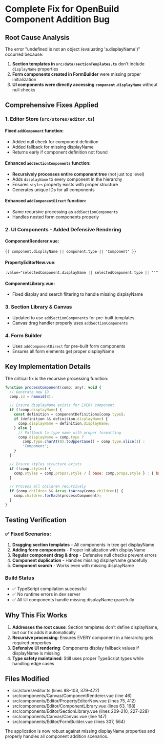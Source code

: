 # Complete Fix for OpenBuild Component Addition Bug

## Root Cause Analysis
The error "undefined is not an object (evaluating 'a.displayName')" occurred because:

1. **Section templates in `src/data/sectionTemplates.ts`** don't include `displayName` properties
2. **Form components created in FormBuilder** were missing proper initialization
3. **UI components were directly accessing `component.displayName`** without null checks

## Comprehensive Fixes Applied

### 1. Editor Store (`src/stores/editor.ts`)

#### Fixed `addComponent` function:
- Added null check for component definition
- Added fallback for missing displayName
- Returns early if component definition not found

#### Enhanced `addSectionComponents` function:
- **Recursively processes entire component tree** (not just top level)
- Adds `displayName` to every component in the hierarchy
- Ensures `styles` property exists with proper structure
- Generates unique IDs for all components

#### Enhanced `addComponentDirect` function:
- Same recursive processing as `addSectionComponents`
- Handles nested form components properly

### 2. UI Components - Added Defensive Rendering

#### ComponentRenderer.vue:
```vue
{{ component.displayName || component.type || 'Component' }}
```

#### PropertyEditorNew.vue:
```vue
:value="selectedComponent.displayName || selectedComponent.type || ''"
```

#### ComponentLibrary.vue:
- Fixed display and search filtering to handle missing displayName

### 3. Section Library & Canvas
- Updated to use `addSectionComponents` for pre-built templates
- Canvas drag handler properly uses `addSectionComponents`

### 4. Form Builder
- Uses `addComponentDirect` for pre-built form components
- Ensures all form elements get proper displayName

## Key Implementation Details

The critical fix is the recursive processing function:
```javascript
function processComponent(comp: any): void {
  // Generate new ID
  comp.id = nanoid(8);

  // Ensure displayName exists for EVERY component
  if (!comp.displayName) {
    const definition = componentDefinitions[comp.type];
    if (definition && definition.displayName) {
      comp.displayName = definition.displayName;
    } else {
      // Fallback to type name with proper formatting
      comp.displayName = comp.type ?
        comp.type.charAt(0).toUpperCase() + comp.type.slice(1) :
        'Component';
    }
  }

  // Ensure styles structure exists
  if (!comp.styles) {
    comp.styles = comp.props?.style ? { base: comp.props.style } : { base: {} };
  }

  // Process all children recursively
  if (comp.children && Array.isArray(comp.children)) {
    comp.children.forEach(processComponent);
  }
}
```

## Testing Verification

### ✅ Fixed Scenarios:
1. **Dragging section templates** - All components in tree get displayName
2. **Adding form components** - Proper initialization with displayName
3. **Regular component drag & drop** - Defensive null checks prevent errors
4. **Component duplication** - Handles missing displayName gracefully
5. **Component search** - Works even with missing displayName

### Build Status
- ✅ TypeScript compilation successful
- ✅ No runtime errors in dev server
- ✅ All UI components handle missing displayName gracefully

## Why This Fix Works

1. **Addresses the root cause**: Section templates don't define displayName, but our fix adds it automatically
2. **Recursive processing**: Ensures EVERY component in a hierarchy gets required properties
3. **Defensive UI rendering**: Components display fallback values if displayName is missing
4. **Type safety maintained**: Still uses proper TypeScript types while handling edge cases

## Files Modified
- src/stores/editor.ts (lines 88-103, 379-472)
- src/components/Canvas/ComponentRenderer.vue (line 46)
- src/components/Editor/PropertyEditorNew.vue (lines 75, 412)
- src/components/Editor/ComponentLibrary.vue (lines 63, 168)
- src/components/Editor/SectionLibrary.vue (lines 209-210, 227-228)
- src/components/Canvas/Canvas.vue (line 147)
- src/components/Editor/FormBuilder.vue (lines 307, 564)

The application is now robust against missing displayName properties and properly handles all component addition scenarios.